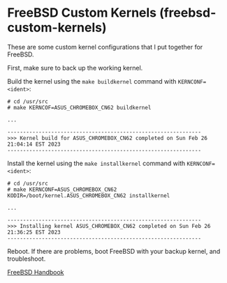 # FreeBSD Custom Kernels (freebsd-custom-kernels)

These are some custom kernel configurations that I put together for FreeBSD.

First, make sure to back up the working kernel.

Build the kernel using the `make buildkernel` command with `KERNCONF=<ident>`:
```
# cd /usr/src
# make KERNCOF=ASUS_CHROMEBOX_CN62 buildkernel

...

--------------------------------------------------------------
>>> Kernel build for ASUS_CHROMEBOX_CN62 completed on Sun Feb 26 21:04:14 EST 2023
--------------------------------------------------------------
```

Install the kernel using the `make installkernel` command with `KERNCONF=<ident>`:
```
# cd /usr/src
# make KERNCONF=ASUS_CHROMEBOX_CN62 KODIR=/boot/kernel.ASUS_CHROMEBOX_CN62 installkernel

...

--------------------------------------------------------------
>>> Installing kernel ASUS_CHROMEBOX_CN62 completed on Sun Feb 26 21:36:25 EST 2023
--------------------------------------------------------------
```

Reboot. If there are problems, boot FreeBSD with your backup kernel, and troubleshoot.

[FreeBSD Handbook](https://docs.freebsd.org/en/books/developers-handbook/kernelbuild/)
